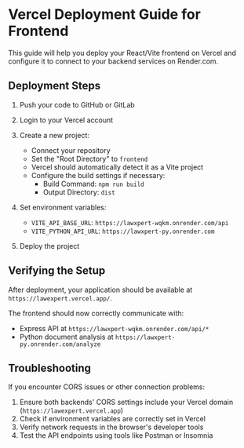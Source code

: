 # Vercel Deployment Guide for Frontend

This guide will help you deploy your React/Vite frontend on Vercel and configure it to connect to your backend services on Render.com.

## Deployment Steps

1. Push your code to GitHub or GitLab

2. Login to your Vercel account

3. Create a new project:
   - Connect your repository
   - Set the "Root Directory" to `frontend`
   - Vercel should automatically detect it as a Vite project
   - Configure the build settings if necessary:
     - Build Command: `npm run build`
     - Output Directory: `dist`

4. Set environment variables:
   - `VITE_API_BASE_URL`: `https://lawxpert-wqkm.onrender.com/api`
   - `VITE_PYTHON_API_URL`: `https://lawxpert-py.onrender.com`

5. Deploy the project

## Verifying the Setup

After deployment, your application should be available at `https://lawexpert.vercel.app/`.

The frontend should now correctly communicate with:
- Express API at `https://lawxpert-wqkm.onrender.com/api/*`  
- Python document analysis at `https://lawxpert-py.onrender.com/analyze`

## Troubleshooting

If you encounter CORS issues or other connection problems:

1. Ensure both backends' CORS settings include your Vercel domain (`https://lawexpert.vercel.app`)
2. Check if environment variables are correctly set in Vercel
3. Verify network requests in the browser's developer tools
4. Test the API endpoints using tools like Postman or Insomnia 